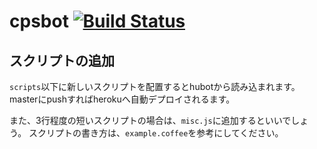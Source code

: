 # cpsbot [![Build Status](https://travis-ci.org/cpslab/cpsbot.svg?branch=master)](https://travis-ci.org/cpslab/cpsbot)

## スクリプトの追加

`scripts`以下に新しいスクリプトを配置するとhubotから読み込まれます。
masterにpushすればherokuへ自動デプロイされるます。

また、3行程度の短いスクリプトの場合は、`misc.js`に追加するといいでしょう。
スクリプトの書き方は、`example.coffee`を参考にしてください。
